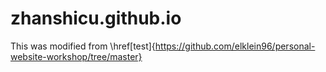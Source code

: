 # zhanshicu.github.io

This was modified from \href[test]{https://github.com/elklein96/personal-website-workshop/tree/master}

